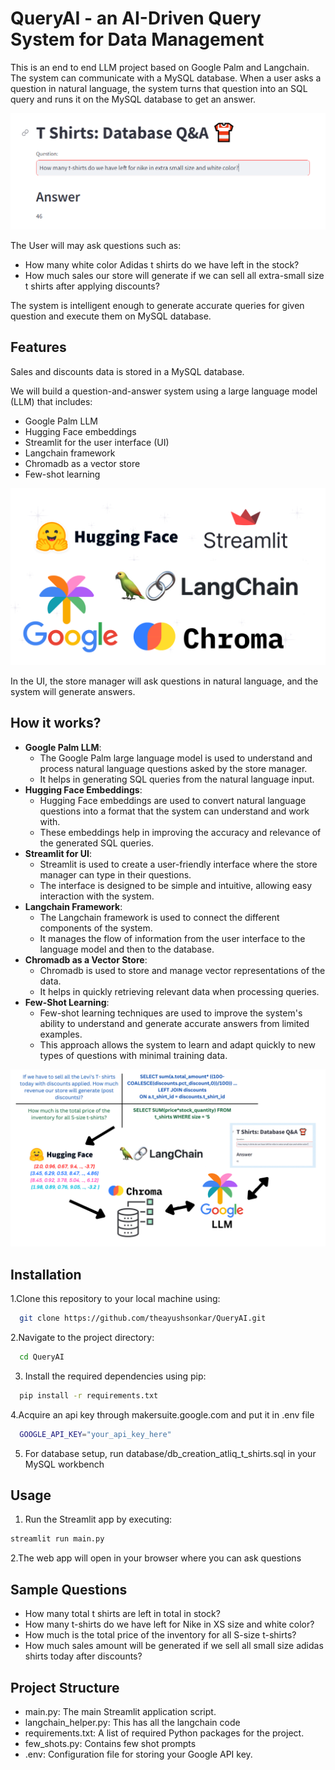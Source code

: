 # QueryAI - an AI-Driven Query System for Data Management

This is an end to end LLM project based on Google Palm and Langchain. The system can communicate with a MySQL database. When a user asks a question in natural language, the system turns that question into an SQL query and runs it on the MySQL database to get an answer.

![Screenshot](images/1.PNG)

The User will may ask questions such as:

- How many white color Adidas t shirts do we have left in the stock?
- How much sales our store will generate if we can sell all extra-small size t shirts after applying discounts? 

The system is intelligent enough to generate accurate queries for given question and execute them on MySQL database.



## Features
Sales and discounts data is stored in a MySQL database.

We will build a question-and-answer system using a large language model (LLM) that includes:

- Google Palm LLM
- Hugging Face embeddings
- Streamlit for the user interface (UI)
- Langchain framework
- Chromadb as a vector store
- Few-shot learning

![Screenshot](images/2.png)

In the UI, the store manager will ask questions in natural language, and the system will generate answers.

## How it works?

* **Google Palm LLM**:
  * The Google Palm large language model is used to understand and process natural language questions asked by the store manager.
  * It helps in generating SQL queries from the natural language input.
* **Hugging Face Embeddings**:
  * Hugging Face embeddings are used to convert natural language questions into a format that the system can understand and work with.
  * These embeddings help in improving the accuracy and relevance of the generated SQL queries.
* **Streamlit for UI**:
  * Streamlit is used to create a user-friendly interface where the store manager can type in their questions.
  * The interface is designed to be simple and intuitive, allowing easy interaction with the system.
* **Langchain Framework**:
  * The Langchain framework is used to connect the different components of the system.
  * It manages the flow of information from the user interface to the language model and then to the database.
* **Chromadb as a Vector Store**:
  * Chromadb is used to store and manage vector representations of the data.
  * It helps in quickly retrieving relevant data when processing queries.
* **Few-Shot Learning**:
  * Few-shot learning techniques are used to improve the system's ability to understand and generate accurate answers from limited examples.
  * This approach allows the system to learn and adapt quickly to new types of questions with minimal training data.

![Screenshot](images/3.png)

## Installation

1.Clone this repository to your local machine using:

```bash
  git clone https://github.com/theayushsonkar/QueryAI.git
```
2.Navigate to the project directory:

```bash
  cd QueryAI
```
3. Install the required dependencies using pip:

```bash
  pip install -r requirements.txt
```
4.Acquire an api key through makersuite.google.com and put it in .env file

```bash
  GOOGLE_API_KEY="your_api_key_here"
```
5. For database setup, run database/db_creation_atliq_t_shirts.sql in your MySQL workbench

## Usage

1. Run the Streamlit app by executing:
```bash
streamlit run main.py
```

2.The web app will open in your browser where you can ask questions

## Sample Questions
  - How many total t shirts are left in total in stock?
  - How many t-shirts do we have left for Nike in XS size and white color?
  - How much is the total price of the inventory for all S-size t-shirts?
  - How much sales amount will be generated if we sell all small size adidas shirts today after discounts?
  
## Project Structure

- main.py: The main Streamlit application script.
- langchain_helper.py: This has all the langchain code
- requirements.txt: A list of required Python packages for the project.
- few_shots.py: Contains few shot prompts
- .env: Configuration file for storing your Google API key.

